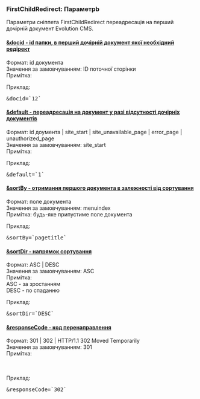 
<meta http-equiv="Content-Type" content="text/html; charset=utf-8">
<h3>FirstChildRedirect: Параметрb </h3> 
Параметри cніппета FirstChildRedirect переадресація на перший дочірній документ Evolution CMS.	
<br>
<div class="panel-group accordion">
<div class="panel panel-default">
<div class="panel-heading">
<h4 class="panel-title"><a id="1686"></a><a class="accordion-toggle collapsed" data-toggle="collapse" data-parent="#accordion" href="#collapse1686"><span class="text-bold">&docid</span> - id папки, в перший дочірній документ якої необхідний редірект</a></h4>
</div>
<div id="collapse1686" class="panel-collapse collapse">
<div class="panel-body">
<span class="text-bold">Формат:</span> id документа<br>
<span class="text-bold">Значення за замовчуванням:</span> ID поточної сторінки<br>
<span class="text-bold">Примітка:</span> <br>
<p><span class="text-bold">Приклад:</span></p>
<pre class="brush: html;">&docid=`12`</pre>
</div>
</div>
</div>

<div class="panel panel-default">
<div class="panel-heading">
<h4 class="panel-title"><a id="1687"></a><a class="accordion-toggle collapsed" data-toggle="collapse" data-parent="#accordion" href="#collapse1687"><span class="text-bold">&default</span> - переадресація на документ у разі відсутності дочірніх документів</a></h4>
</div>
<div id="collapse1687" class="panel-collapse collapse">
<div class="panel-body">
<span class="text-bold">Формат:</span> id доумента | site_start | site_unavailable_page | error_page | unauthorized_page<br>
<span class="text-bold">Значення за замовчуванням:</span> site_start<br>
<span class="text-bold">Примітка:</span> <br>
<p><span class="text-bold">Приклад:</span></p>
<pre class="brush: html;">&default=`1`</pre>
</div>
</div>
</div>

<div class="panel panel-default">
<div class="panel-heading">
<h4 class="panel-title"><a id="1688"></a><a class="accordion-toggle collapsed" data-toggle="collapse" data-parent="#accordion" href="#collapse1688"><span class="text-bold">&sortBy</span> - отримання першого документа в залежності від сортування</a></h4>
</div>
<div id="collapse1688" class="panel-collapse collapse">
<div class="panel-body">
<span class="text-bold">Формат:</span> поле документа<br>
<span class="text-bold">Значення за замовчуванням:</span> menuindex<br>
<span class="text-bold">Примітка:</span> будь-яке припустиме поле документа<br>
<p><span class="text-bold">Приклад:</span></p>
<pre class="brush: html;">&sortBy=`pagetitle`</pre>
</div>
</div>
</div>

<div class="panel panel-default">
<div class="panel-heading">
<h4 class="panel-title"><a id="1689"></a><a class="accordion-toggle collapsed" data-toggle="collapse" data-parent="#accordion" href="#collapse1689"><span class="text-bold">&sortDir</span> - напрямок сортування</a></h4>
</div>
<div id="collapse1689" class="panel-collapse collapse">
<div class="panel-body">
<span class="text-bold">Формат:</span> ASC | DESC<br>
<span class="text-bold">Значення за замовчуванням:</span> ASC<br>
<span class="text-bold">Примітка:</span> <br>ASC - за зростанням
<br>DESC - по спаданню<br>
<p><span class="text-bold">Приклад:</span></p>
<pre class="brush: html;">&sortDir=`DESC`</pre>
</div>
</div>
</div>

<div class="panel panel-default">
<div class="panel-heading">
<h4 class="panel-title"><a id="1690"></a><a class="accordion-toggle collapsed" data-toggle="collapse" data-parent="#accordion" href="#collapse1690"><span class="text-bold">&responseCode</span> - код перенаправлення</a></h4>
</div>
<div id="collapse1690" class="panel-collapse collapse">
<div class="panel-body">
<span class="text-bold">Формат:</span> 301 | 302 | HTTP/1.1 302 Moved Temporarily<br>
<span class="text-bold">Значення за замовчуванням:</span> 301<br>
<span class="text-bold">Примітка:</span> <br>
<br><br>
<p><span class="text-bold">Приклад:</span></p>
<pre class="brush: html;">&responseCode=`302`</pre>
</div>
</div>
</div>

</div>
